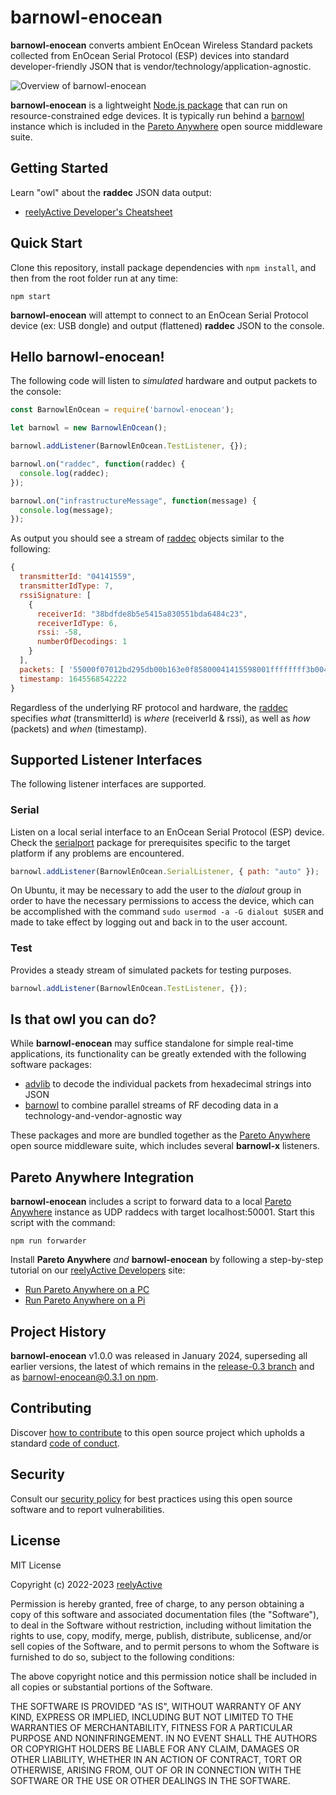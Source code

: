 barnowl-enocean
===============

__barnowl-enocean__ converts ambient EnOcean Wireless Standard packets collected from EnOcean Serial Protocol (ESP) devices into standard developer-friendly JSON that is vendor/technology/application-agnostic.

![Overview of barnowl-enocean](https://reelyactive.github.io/barnowl-enocean/images/overview.png)

__barnowl-enocean__ is a lightweight [Node.js package](https://www.npmjs.com/package/barnowl-enocean) that can run on resource-constrained edge devices.  It is typically run behind a [barnowl](https://github.com/reelyactive/barnowl) instance which is included in the [Pareto Anywhere](https://www.reelyactive.com/pareto/anywhere/) open source middleware suite.


Getting Started
---------------

Learn "owl" about the __raddec__ JSON data output:
-  [reelyActive Developer's Cheatsheet](https://reelyactive.github.io/diy/cheatsheet/)


Quick Start
-----------

Clone this repository, install package dependencies with `npm install`, and then from the root folder run at any time:

    npm start

__barnowl-enocean__ will attempt to connect to an EnOcean Serial Protocol device (ex: USB dongle) and output (flattened) __raddec__ JSON to the console.


Hello barnowl-enocean!
----------------------

The following code will listen to _simulated_ hardware and output packets to the console:

```javascript
const BarnowlEnOcean = require('barnowl-enocean');

let barnowl = new BarnowlEnOcean();

barnowl.addListener(BarnowlEnOcean.TestListener, {});

barnowl.on("raddec", function(raddec) {
  console.log(raddec);
});

barnowl.on("infrastructureMessage", function(message) {
  console.log(message);
});
```

As output you should see a stream of [raddec](https://github.com/reelyactive/raddec/) objects similar to the following:

```javascript
{
  transmitterId: "04141559",
  transmitterIdType: 7,
  rssiSignature: [
    {
      receiverId: "38bdfde8b5e5415a830551bda6484c23",
      receiverIdType: 6,
      rssi: -58,
      numberOfDecodings: 1
    }
  ],
  packets: [ '55000f07012bd295db00b163e0f85800041415598001ffffffff3b0047' ],
  timestamp: 1645568542222
}
```

Regardless of the underlying RF protocol and hardware, the [raddec](https://github.com/reelyactive/raddec/) specifies _what_ (transmitterId) is _where_ (receiverId & rssi), as well as _how_ (packets) and _when_ (timestamp).


Supported Listener Interfaces
-----------------------------

The following listener interfaces are supported.

### Serial

Listen on a local serial interface to an EnOcean Serial Protocol (ESP) device.  Check the [serialport](https://serialport.io/docs/guide-installation) package for prerequisites specific to the target platform if any problems are encountered.

```javascript
barnowl.addListener(BarnowlEnOcean.SerialListener, { path: "auto" });
```

On Ubuntu, it may be necessary to add the user to the _dialout_ group in order to have the necessary permissions to access the device, which can be accomplished with the command ```sudo usermod -a -G dialout $USER``` and made to take effect by logging out and back in to the user account.

### Test

Provides a steady stream of simulated packets for testing purposes.

```javascript
barnowl.addListener(BarnowlEnOcean.TestListener, {});
```


Is that owl you can do?
-----------------------

While __barnowl-enocean__ may suffice standalone for simple real-time applications, its functionality can be greatly extended with the following software packages:
- [advlib](https://github.com/reelyactive/advlib) to decode the individual packets from hexadecimal strings into JSON
- [barnowl](https://github.com/reelyactive/barnowl) to combine parallel streams of RF decoding data in a technology-and-vendor-agnostic way

These packages and more are bundled together as the [Pareto Anywhere](https://www.reelyactive.com/pareto/anywhere) open source middleware suite, which includes several __barnowl-x__ listeners.


Pareto Anywhere Integration
---------------------------

__barnowl-enocean__ includes a script to forward data to a local [Pareto Anywhere](https://www.reelyactive.com/pareto/anywhere/) instance as UDP raddecs with target localhost:50001.  Start this script with the command:

    npm run forwarder

Install __Pareto Anywhere__ _and_ __barnowl-enocean__ by following a step-by-step tutorial on our [reelyActive Developers](https://reelyactive.github.io/) site:
- [Run Pareto Anywhere on a PC](https://reelyactive.github.io/diy/pareto-anywhere-pc/)
- [Run Pareto Anywhere on a Pi](https://reelyactive.github.io/diy/pareto-anywhere-pi/)


Project History
---------------

__barnowl-enocean__ v1.0.0 was released in January 2024, superseding all earlier versions, the latest of which remains in the [release-0.3 branch](https://github.com/reelyactive/barnowl-enocean/tree/release-0.3) and as [barnowl-enocean@0.3.1 on npm](https://www.npmjs.com/package/barnowl-enocean/v/0.3.1).


Contributing
------------

Discover [how to contribute](CONTRIBUTING.md) to this open source project which upholds a standard [code of conduct](CODE_OF_CONDUCT.md).


Security
--------

Consult our [security policy](SECURITY.md) for best practices using this open source software and to report vulnerabilities.


License
-------

MIT License

Copyright (c) 2022-2023 [reelyActive](https://www.reelyactive.com)

Permission is hereby granted, free of charge, to any person obtaining a copy of this software and associated documentation files (the "Software"), to deal in the Software without restriction, including without limitation the rights to use, copy, modify, merge, publish, distribute, sublicense, and/or sell copies of the Software, and to permit persons to whom the Software is furnished to do so, subject to the following conditions:

The above copyright notice and this permission notice shall be included in all copies or substantial portions of the Software.

THE SOFTWARE IS PROVIDED "AS IS", WITHOUT WARRANTY OF ANY KIND, EXPRESS OR 
IMPLIED, INCLUDING BUT NOT LIMITED TO THE WARRANTIES OF MERCHANTABILITY, 
FITNESS FOR A PARTICULAR PURPOSE AND NONINFRINGEMENT. IN NO EVENT SHALL THE 
AUTHORS OR COPYRIGHT HOLDERS BE LIABLE FOR ANY CLAIM, DAMAGES OR OTHER 
LIABILITY, WHETHER IN AN ACTION OF CONTRACT, TORT OR OTHERWISE, ARISING FROM, 
OUT OF OR IN CONNECTION WITH THE SOFTWARE OR THE USE OR OTHER DEALINGS IN 
THE SOFTWARE.
